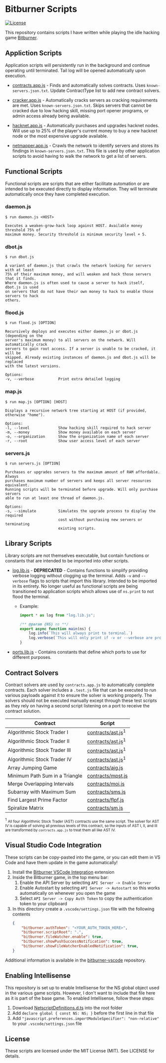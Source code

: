 # Bitburner Scripts
[![License](https://img.shields.io/github/license/Drakmyth/BitburnerScripts)](https://github.com/Drakmyth/BitburnerScripts/blob/master/LICENSE.md)

This repository contains scripts I have written while playing the idle hacking game [Bitburner](https://store.steampowered.com/app/1812820/Bitburner/).

## Appliction Scripts
Application scripts will persistently run in the background and continue operating until terminated. Tail log will be opened automatically upon execution.

- [contracts.app.js](contracts.app.js) - Finds and automatically solves contracts. Uses `known-servers.json.txt`. Update ContractType list to add new contract solvers.

- [cracker.app.js](cracker.app.js) - Automatically cracks servers as cracking requirements are met. Uses `known-servers.json.txt`. Skips servers that cannot be cracked due to low hacking skill, missing port opener programs, or admin access already being available.

- [hacknet.app.js](hacknet.app.js) - Automatically purchases and upgrades hacknet nodes. Will use up to 25% of the player's current money to buy a new hacknet node or the most expensive upgrade available.

- [netmapper.app.js](netmapper.app.js) - Crawls the network to identify servers and stores its findings in `known-servers.json.txt`. This file is used by other application scripts to avoid having to walk the network to get a list of servers.

## Functional Scripts
Functional scripts are scripts that are either facilitate automation or are intended to be executed directly to display information. They will terminate automatically once they have completed execution.

### daemon.js
```
$ run daemon.js <HOST>

Executes a weaken-grow-hack loop against HOST. Available money threshold 75% of
maximum money. Security threshold is minimum security level + 5.
```

### dbot.js
```
$ run dbot.js

A variant of daemon.js that crawls the network looking for servers with at least
75% of their maximum money, and will weaken and hack those servers that it finds.
Where daemon.js is often used to cause a server to hack itself, dbot.js is used
on servers that do not have their own money to hack to enable those servers to hack
others.
```

### flood.js
```
$ run flood.js [OPTION]

Recursively deploys and executes either daemon.js or dbot.js (depending on the
server's maximum money) to all servers on the network. Will automatically crack
servers to gain root access. If a server is unable to be cracked, it will be
skipped. Already existing instances of daemon.js and dbot.js will be replaced
with the latest versions.

Options:
-v, --verbose           Print extra detailed logging
```

### map.js
```
$ run map.js [OPTION] [HOST]

Displays a recursive network tree starting at HOST (if provided, otherwise "home").

Options:
-l, --level             Show hacking skill required to hack server
-m, --money             Show money available on each server
-o, --organization      Show the organization name of each server
-r, --root              Show user access level of each server
```

### servers.js
```
$ run servers.js [OPTION]

Purchases or upgrades servers to the maximum amount of RAM affordable. Always
purchases maximum number of servers and keeps all server resources equivalent.
Running scripts will be terminated before upgrade. Will only purchase servers
able to run at least one thread of daemon.js.

Options:
-s, --simulate          Simulates the upgrade process to display the required
                        cost without purchasing new servers or terminating
                        existing scripts.
```

## Library Scripts
Library scripts are not themselves executable, but contain functions or constants that are intended to be imported into other scripts.

- [log.lib.js](log.lib.js) - **DEPRECATED** - Contains functions to simplify providing verbose logging without clogging up the terminal. Adds `-v` and `--verbose` flags to scripts that import this library. Intended to be imported in its entirety. No longer useful as functional scripts are being transitioned to application scripts which allows use of `ns.print` to not flood the terminal.

  - Example:
    ```js
    import * as log from "log.lib.js";

    /** @param {NS} ns **/
    export async function main(ns) {
        log.info(`This will always print to terminal.`)
        log.verbose(`This will only print if -v or --verbose are provided.`)
    }
    ```

- [ports.lib.js](ports.lib.js) - Contains constants that define which ports to use for different purposes.

## Contract Solvers
Contract solvers are used by `contracts.app.js` to automatically complete contracts. Each solver includes a `.test.js` file that can be executed to run various payloads against it to ensure the solver is working properly. The solvers should not be executed manually except through these test scripts as they rely on having a second script listening on a port to receive the contract solution.



| Contract                       | Script                                           |
|--------------------------------|--------------------------------------------------|
| Algorithmic Stock Trader I     | [contracts/ast.js](contracts/ast.js)<sup>1</sup> |
| Algorithmic Stock Trader II    | [contracts/ast.js](contracts/ast.js)<sup>1</sup> |
| Algorithmic Stock Trader III   | [contracts/ast.js](contracts/ast.js)<sup>1</sup> |
| Algorithmic Stock Trader IV    | [contracts/ast.js](contracts/ast.js)<sup>1</sup> |
| Array Jumping Game             | [contracts/ajg.js](contracts/ajg.js)             |
| Minimum Path Sum in a Triangle | [contracts/mpst.js](contracts/mpst.js)           |
| Merge Overlapping Intervals    | [contracts/moi.js](contracts/moi.js)             |
| Subarray with Maximum Sum      | [contracts/sms.js](contracts/sms.js)             |
| Find Largest Prime Factor      | [contracts/flpf.js](contracts/flpf.js)           |
| Spiralize Matrix               | [contracts/sm.js](contracts/sm.js)               |

<sup>1</sup> <small>All four Algorithmic Stock Trader (AST) contracts use the same script. The solver for AST IV is capable of solving all previous levels of this contract, so the inputs of AST I, II, and III are transformed by `contracts.app.js` to treat them all like AST IV.</small>

## Visual Studio Code Integration
These scripts can be copy-pasted into the game, or you can edit them in VS Code and have them update in the game automatically!

1. Install the [Bitburner VSCode Integration](https://marketplace.visualstudio.com/items?itemName=bitburner.bitburner-vscode-integration) extension
1. Inside the Bitburner game, in the top menu bar:
    1. Enable the API Server by selecting `API Server -> Enable Server`
    1. Enable Autostart by selecting `API Server -> Autostart` so this works automatically on whenever you open the game
    1. Select `API Server -> Copy Auth Token` to copy the authentication token to your clipboard
1. In this directory create a `.vscode/settings.json` file with the following contents
    ```json
    {
        "bitburner.authToken": "<YOUR_AUTH_TOKEN_HERE>",
        "bitburner.scriptRoot": ".",
        "bitburner.fileWatcher.enable": true,
        "bitburner.showPushSuccessNotification": true,
        "bitburner.showFileWatcherEnabledNotification": true,
    }
    ```

Additional information is available in the [bitburner-vscode](https://github.com/bitburner-official/bitburner-vscode) repository.

## Enabling Intellisense
This repository is set up to enable Intellisense for the NS global object used in the various game scripts. However, I don't want to include that file here as it is part of the base game. To enabled Intellisense, follow these steps:

1. Download [NetscriptDefinitions.d.ts](https://github.com/danielyxie/bitburner/blob/dev/src/ScriptEditor/NetscriptDefinitions.d.ts) into the root folder
1. Add `declare global { const NS: NS; }` before the first line in that file
1. Add `"javascript.preferences.importModuleSpecifier": "non-relative"` to your `.vscode/settings.json` file

## License

These scripts are licensed under the MIT License (MIT). See LICENSE for details.
